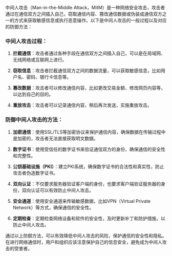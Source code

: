 中间人攻击（Man-in-the-Middle Attack，MitM）是一种网络安全攻击，攻击者通过在通信双方之间插入自己，窃取通信内容、篡改通信数据或伪装成通信双方之一的方式来获取敏感信息或执行恶意操作。以下是中间人攻击的一般过程以及对应的防御方法：

### 中间人攻击过程：

1.  **拦截通信**：攻击者通过各种手段在通信双方之间插入自己，可以是在局域网、无线网络或互联网上进行。
    
2.  **窃取信息**：攻击者拦截通信双方之间的数据流量，可以获取敏感信息，比如用户名、密码、银行卡信息等。
    
3.  **篡改数据**：攻击者可以修改通信内容，比如更改交易金额、修改网页内容等，以达到自己的目的。
    
4.  **重放攻击**：攻击者可以记录通信内容，稍后再次发送，实施重放攻击。
    

### 防御中间人攻击的方法：

1.  **加密通信**：使用SSL/TLS等加密协议来保护通信内容，确保数据在传输过程中是加密的，攻击者无法直接获取明文数据。
    
2.  **数字证书**：使用受信任的数字证书来验证通信双方的身份，确保通信的安全性和完整性。
    
3.  **公钥基础设施（PKI）**：建立PKI系统，确保数字证书的合法性和真实性，防止攻击者伪造数字证书。
    
4.  **双向认证**：不仅要求服务器验证客户端的身份，也要求客户端验证服务器的身份，双向认证可以有效防止中间人攻击。
    
5.  **安全通道**：使用安全通道来传输敏感数据，比如VPN（Virtual Private Network）等方式，确保通信的安全性。
    
6.  **定期检查**：定期检查网络设备和软件的安全性，及时更新补丁和防护措施，以防止中间人攻击。
    

通过以上防御方法，可以有效降低中间人攻击的风险，保护通信的安全性和隐私。在进行网络通信时，用户和组织应该注意保护自己的信息安全，避免成为中间人攻击的受害者。